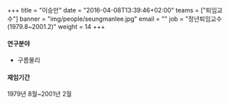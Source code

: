 +++
title = "이승만"
date = "2016-04-08T13:39:46+02:00"
teams = ["퇴임교수"]
banner = "img/people/seungmanlee.jpg"
email = ""
job = "정년퇴임교수(1979.8~2001.2)"
weight = 14
+++

#### 연구분야
+ 구름물리

#### 재임기간
1979년 8월~2001년 2월
